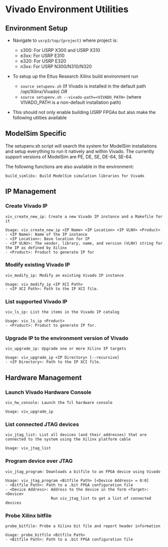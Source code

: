 # Vivado Environment Utilities

## Environment Setup

- Navigate to `usrp3/top/{project}` where project is:
  + x300: For USRP X300 and USRP X310
  + e3xx: For USRP E310
  + e320: For USRP E320
  + n3xx: For USRP N300/N310/N320

- To setup up the Ettus Research Xilinx build environment run
  + `source setupenv.sh` (If Vivado is installed in the default path /opt/Xilinx/Vivado) _OR_
  + `source setupenv.sh --vivado-path=<VIVADO_PATH>` (where VIVADO_PATH is a non-default installation path)

- This should not only enable building USRP FPGAs but also make the following utlities available

## ModelSim Specific

The setupenv.sh script will search the system for ModelSim installations and setup everything to run it natively and
within Vivado. The currently support versions of ModelSim are PE, DE, SE, DE-64, SE-64.

The following functions are also available in the environment:

    build_simlibs: Build ModelSim simulation libraries for Vivado

## IP Management

### Create Vivado IP

    viv_create_new_ip: Create a new Vivado IP instance and a Makefile for it

    Usage: viv_create_new_ip <IP Name> <IP Location> <IP VLNV> <Product>
    - <IP Name>: Name of the IP instance
    - <IP Location>: Base location for IP
    - <IP VLNV>: The vendor, library, name, and version (VLNV) string for the IP as defined by Xilinx
    - <Product>: Product to generate IP for

### Modify existing Vivado IP

    viv_modify_ip: Modify an existing Vivado IP instance

    Usage: viv_modify_ip <IP XCI Path>
    - <IP XCI Path>: Path to the IP XCI file.

### List supported Vivado IP

    viv_ls_ip: List the items in the Vivado IP catalog

    Usage: viv_ls_ip <Product>
    - <Product>: Product to generate IP for.

### Upgrade IP to the environment version of Vivado

    viv_upgrade_ip: Upgrade one or more Xilinx IP targets

    Usage: viv_upgrade_ip <IP Directory> [--recursive]
    - <IP Directory>: Path to the IP XCI file.

## Hardware Management

### Launch Vivado Hardware Console

    viv_hw_console: Launch the Tcl hardware console

    Usage: viv_upgrade_ip

### List connected JTAG devices

    viv_jtag_list: List all devices (and their addresses) that are connected to the system using the Xilinx platform cable

    Usage: viv_jtag_list

### Program device over JTAG

    viv_jtag_program: Downloads a bitfile to an FPGA device using Vivado

    Usage: viv_jtag_program <Bitfile Path> [<Device Address> = 0:0]
    - <Bitfile Path>: Path to a .bit FPGA configuration file
    - <Device Address>: Address to the device in the form <Target>:<Device>
                        Run viv_jtag_list to get a list of connected devices

### Probe Xilinx bitfile

    probe_bitfile: Probe a Xilinx bit file and report header information

    Usage: probe_bitfile <Bitfile Path>
    - <Bitfile Path>: Path to a .bit FPGA configuration file
